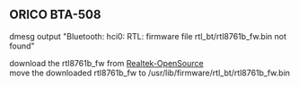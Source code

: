 ## ORICO BTA-508  

dmesg output "Bluetooth: hci0: RTL: firmware file rtl_bt/rtl8761b_fw.bin not found"  

download the rtl8761b_fw from [Realtek-OpenSource](https://github.com/Realtek-OpenSource/android_hardware_realtek/blob/rtk1395/bt/rtkbt/Firmware/BT/rtl8761b_fw)  
move the downloaded rtl8761b_fw to /usr/lib/firmware/rtl_bt/rtl8761b_fw.bin  